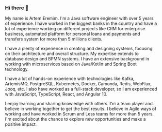 ### Hi there 👋

My name is Artem Eremim. I'm a Java software engineer with over 5 years of experience. I have worked in the biggest banks in the country and have a lot of experience working on different projects like CRM for enterprise business, automated platform for personal loans and payments and transfers system for more than 5 millions clients.

I have a plenty of experience in creating and designing systems, focusing on their architecture and overall structure. My expertise extends to database design and BPMN systems. I have an extensive background in working with microservices based on Java/Kotlin and Spring Boot technology.

I have a lot of hands-on experience with technologies like Kafka, ArtemisMQ, PostgreSQL, Kubernetes, Docker, Camunda, Redis, WebFlux, Jooq, etc. I also have worked as a full-stack developer, so I am experienced with JavaScript, TypeScript, React, and Angular 10.

I enjoy learning and sharing knowledge with others. I'm a team player and believe in working together to get the best results. I believe in Agile ways of working and have worked in Scrum and Less teams for more than 5 years. I'm excited about the chance to explore new opportunities and make a positive impact.
